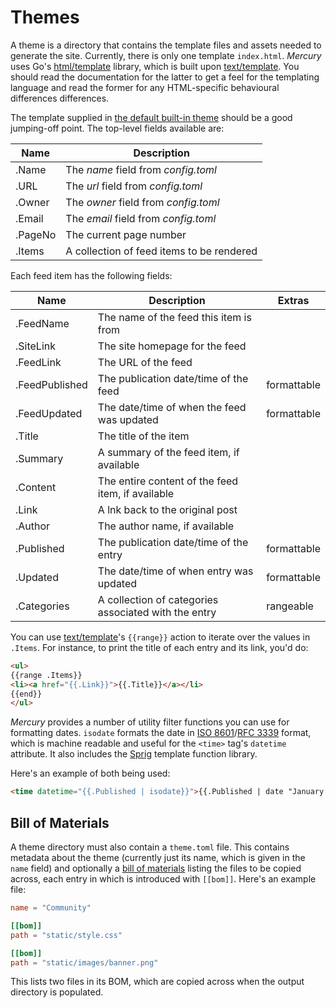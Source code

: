 # Themes

A theme is a directory that contains the template files and assets needed to generate the site. Currently, there is only one template `index.html`. _Mercury_ uses Go's [html/template][] library, which is built upon [text/template][]. You should read the documentation for the latter to get a feel for the templating language and read the former for any HTML-specific behavioural differences differences.

[html/template]: https://golang.org/pkg/html/template/
[text/template]: https://golang.org/pkg/text/template/


The template supplied in [the default built-in theme](https://github.com/kgaughan/mercury/blob/master/internal/theme/default/index.html) should be a good jumping-off point. The top-level fields available are:

| Name | Description |
| ---- | ----------- |
| .Name | The _name_ field from _config.toml_ |
| .URL | The _url_ field from _config.toml_ |
| .Owner | The _owner_ field from _config.toml_ |
| .Email | The _email_ field from _config.toml_ |
| .PageNo | The current page number |
| .Items | A collection of feed items to be rendered |

Each feed item has the following fields:

| Name | Description | Extras |
| ---- | ----------- | ------ |
| .FeedName | The name of the feed this item is from | |
| .SiteLink | The site homepage for the feed | |
| .FeedLink | The URL of the feed | |
| .FeedPublished | The publication date/time of the feed | formattable |
| .FeedUpdated | The date/time of when the feed was updated | formattable |
| .Title | The title of the item | |
| .Summary | A summary of the feed item, if available | |
| .Content | The entire content of the feed item, if available | |
| .Link | A lnk back to the original post | |
| .Author | The author name, if available | |
| .Published | The publication date/time of the entry | formattable |
| .Updated | The date/time of when entry was updated | formattable |
| .Categories | A collection of categories associated with the entry | rangeable |

You can use [text/template][]'s `{{range}}` action to iterate over the values in `.Items`. For instance, to print the title of each entry and its link, you'd do:

```html
<ul>
{{range .Items}}
<li><a href="{{.Link}}">{{.Title}}</a></li>
{{end}}
</ul>
```

_Mercury_ provides a number of utility filter functions you can use for formatting dates. `isodate` formats the date in [ISO 8601][]/[RFC 3339][] format, which is machine readable and useful for the `<time>` tag's `datetime` attribute. It also includes the [Sprig][] template function library.

[ISO 8601]: https://en.wikipedia.org/wiki/ISO_8601
[RFC 3339]: https://www.ietf.org/rfc/rfc3339.txt
[Sprig]: https://masterminds.github.io/sprig/

Here's an example of both being used:

```html
<time datetime="{{.Published | isodate}}">{{.Published | date "January 2, 2006 at 15:04:05 MST"}}</time>
```

## Bill of Materials

A theme directory must also contain a `theme.toml` file. This contains metadata about the theme (currently just its name, which is given in the `name` field) and optionally a [bill of materials] listing the files to be copied across, each entry in which is introduced with `[[bom]]`. Here's an example file:

```toml
name = "Community"

[[bom]]
path = "static/style.css"

[[bom]]
path = "static/images/banner.png"
```

This lists two files in its BOM, which are copied across when the output directory is populated.

[Bill of materials]: https://en.wikipedia.org/wiki/Bill_of_materials
